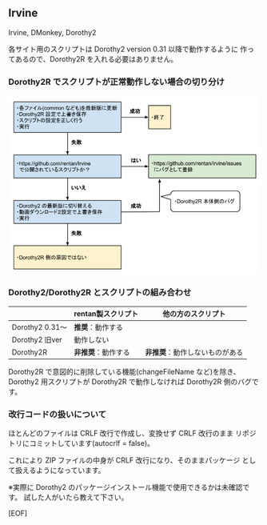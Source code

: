## Irvine

Irvine, DMonkey, Dorothy2

各サイト用のスクリプトは Dorothy2 version 0.31 以降で動作するように
作ってあるので、Dorothy2R を入れる必要はありません。


### Dorothy2R でスクリプトが正常動作しない場合の切り分け

![img](https://raw.githubusercontent.com/rentan/images/master/Dorothy2R_bug_check.png)


### Dorothy2/Dorothy2R とスクリプトの組み合わせ

|               |rentan製スクリプト  |他の方のスクリプト              |
|---------------|--------------------|--------------------------------|
|Dorothy2 0.31～|**推奨**：動作する  |                                |
|Dorothy2 旧ver |動作しない          |                                |
|Dorothy2R      |**非推奨**：動作する|**非推奨**：動作しないものがある|

Dorothy2R で意図的に削除している機能(changeFileName など)を除き、
Dorothy2 用スクリプトが Dorothy2R で動作しなければ Dorothy2R 側のバグです。


### 改行コードの扱いについて

ほとんどのファイルは CRLF 改行で作成し、変換せず CRLF 改行のまま
リポジトリにコミットしています(autocrlf = false)。

これにより ZIP ファイルの中身が CRLF 改行になり、そのままパッケージ
として扱えるようになっています。

※実際に Dorothy2 のパッケージインストール機能で使用できるかは未確認です。
試した人がいたら教えて下さい。


[EOF]

